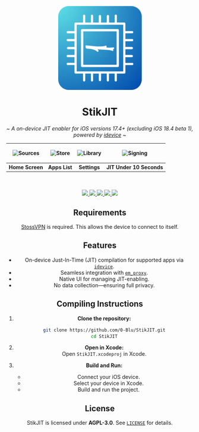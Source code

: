 <div align="center">
   <img width="225" height="225" src="/assets/StikJIT_Rounded_Corners.png" alt="Logo">
</div>
   

<div align="center">
  <h1><b>StikJIT</b></h1>
  <p><i>~ A on-device JIT enabler for iOS versions 17.4+ (excluding iOS 18.4 beta 1), powered by <a href="https://github.com/jkcoxson/idevice">idevice</a> ~</i></p>
</div>
<div align="center">

| <p align="center"><picture><source media="(prefers-color-scheme: dark)" srcset="https://github.com/neoarz/StikJIT/blob/main/assets/HomeScreen.PNG?raw=true"><source media="(prefers-color-scheme: light)" srcset="https://github.com/neoarz/StikJIT/blob/main/assets/HomeScreen.PNG?raw=true"><img alt="Sources" src="https://github.com/neoarz/StikJIT/blob/main/assets/HomeScreen.PNG?raw=true" width="200"></picture></p> | <p align="center"><picture><source media="(prefers-color-scheme: dark)" srcset="https://github.com/neoarz/StikJIT/blob/main/assets/AppList.PNG?raw=true"><source media="(prefers-color-scheme: light)" srcset="https://github.com/neoarz/StikJIT/blob/main/assets/AppList.PNG?raw=true"><img alt="Store" src="https://github.com/neoarz/StikJIT/blob/main/assets/AppList.PNG?raw=true" width="200"></picture></p> | <p align="center"><picture><source media="(prefers-color-scheme: dark)" srcset="https://github.com/neoarz/StikJIT/blob/main/assets/Settings.PNG?raw=true"><source media="(prefers-color-scheme: light)" srcset="https://github.com/neoarz/StikJIT/blob/main/assets/Settings.PNG?raw=true"><img alt="Library" src="https://github.com/neoarz/StikJIT/blob/main/assets/Settings.PNG?raw=true" width="200"></picture></p> | <p align="center"><picture><source media="(prefers-color-scheme: dark)" srcset="https://github.com/neoarz/StikJIT/blob/main/assets/JIT.gif?raw=true"><source media="(prefers-color-scheme: light)" srcset="https://github.com/neoarz/StikJIT/blob/main/assets/JIT.gif?raw=true"><img alt="Signing" src="https://github.com/neoarz/StikJIT/blob/main/assets/JIT.gif?raw=true" width="200"></picture></p> |
|:--:|:--:|:--:|:--:|
| **Home Screen** | **Apps List** | **Settings** | **JIT Under 10 Seconds** |

<br /><br />
  <a href="https://discord.gg/ZnNcrRT3M8">
    <img src="https://img.shields.io/badge/Discord-join%20us-7289DA?logo=discord&logoColor=white&style=for-the-badge&labelColor=23272A" />
  </a>
  <a href="https://github.com/0-Blu/StikJIT/blob/main/LICENSE">
    <img src="https://img.shields.io/github/license/0-Blu/StikJIT?label=License&color=5865F2&style=for-the-badge&labelColor=23272A" />
  </a>
  <a href="https://github.com/0-Blu/StikJIT/releases">
    <img src="https://img.shields.io/github/v/release/0-Blu/StikJIT?include_prereleases&label=Release&style=for-the-badge&labelColor=23272A" />
  </a>
  <a href="https://github.com/0-Blu/StikJIT/releases">
    <img src="https://img.shields.io/github/downloads/0-Blu/StikJIT/total?label=Downloads&style=for-the-badge&labelColor=23272A" />
  </a>
  <a href="https://github.com/0-Blu/StikJIT/stargazers">
    <img src="https://img.shields.io/github/stars/0-Blu/StikJIT?label=Stars&color=57F287&style=for-the-badge&labelColor=23272A" />
  </a>
  <br />

  
## Requirements  
[StossVPN](https://testflight.apple.com/join/hBUbg4ZJ) is required. This allows the device to connect to itself.  

## Features  
- On-device Just-In-Time (JIT) compilation for supported apps via [`idevice`](https://github.com/jkcoxson/idevice).  
- Seamless integration with [`em_proxy`](https://github.com/SideStore/em_proxy).  
- Native UI for managing JIT-enabling.  
- No data collection—ensuring full privacy. 

## Compiling Instructions  

1. **Clone the repository:**  
   ```sh
   git clone https://github.com/0-Blu/StikJIT.git
   cd StikJIT
   ```

2. **Open in Xcode:**  
   Open `StikJIT.xcodeproj` in Xcode.  

3. **Build and Run:**  
   - Connect your iOS device.  
   - Select your device in Xcode.  
   - Build and run the project.    

## License  
StikJIT is licensed under **AGPL-3.0**. See [`LICENSE`](LICENSE) for details.  

